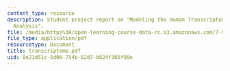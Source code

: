 ```yaml
---
content_type: resource
description: Student project report on "Modeling the Human Transcriptome using Factor
  Analysis".
file: /media/https%3A/open-learning-course-data-rc.s3.amazonaws.com/7-90j-computational-functional-genomics-spring-2005/8e21d51c5d06754b52d7b824f305f98e_transcriptome.pdf
file_type: application/pdf
resourcetype: Document
title: transcriptome.pdf
uid: 8e21d51c-5d06-754b-52d7-b824f305f98e
---
```

